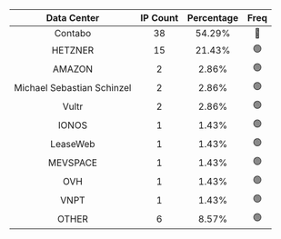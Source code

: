 | Data Center | IP Count | Percentage | Freq |
|:------------:|:--------:|:-----------:|:-----:|
| Contabo | 38 | 54.29% | 🔴 |
| HETZNER | 15 | 21.43% | 🟢 |
| AMAZON | 2 | 2.86% | 🟢 |
| Michael Sebastian Schinzel | 2 | 2.86% | 🟢 |
| Vultr | 2 | 2.86% | 🟢 |
| IONOS | 1 | 1.43% | 🟢 |
| LeaseWeb | 1 | 1.43% | 🟢 |
| MEVSPACE | 1 | 1.43% | 🟢 |
| OVH | 1 | 1.43% | 🟢 |
| VNPT | 1 | 1.43% | 🟢 |
| OTHER | 6 | 8.57% | 🟢 |